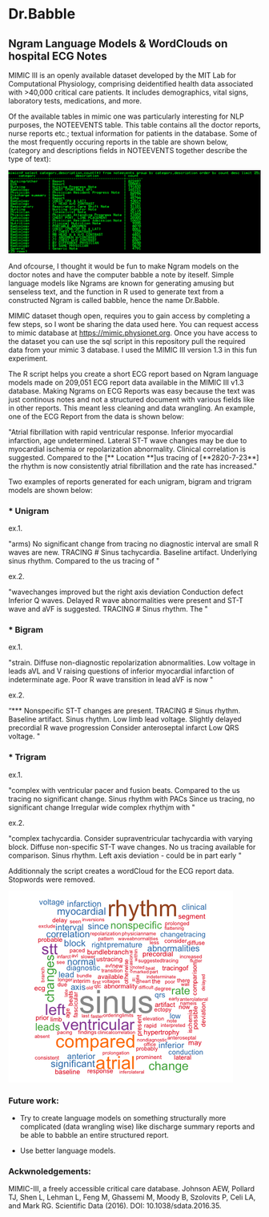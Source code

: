 # Dr.Babble
## Ngram Language Models &amp; WordClouds on hospital ECG Notes

MIMIC III is an openly available dataset developed by the MIT Lab for Computational Physiology, comprising deidentified health data associated with >40,000 critical care patients. It includes demographics, vital signs, laboratory tests, medications, and more.

Of the available tables in mimic one was particularly interesting for NLP purposes, the NOTEEVENTS table. This table contains all the doctor reports, nurse reports etc.; textual information for patients in the database. Some of the most frequently occuring reports in the table are shown below, (category and descriptions fields in NOTEEVENTS together describe the type of text):

![alt tag](https://github.com/rooster06/Dr.Babble/blob/master/note-stats.png)

And ofcourse, I thought it would be fun to make Ngram models on the doctor notes and have the computer babble a note by iteself. Simple language models like Ngrams are known for generating amusing but senseless text, and the function in R used to generate text from a constructed Ngram is called babble, hence the name Dr.Babble. 

MIMIC dataset though open, requires you to gain access by completing a few steps, so I wont be sharing the data used here. You can request access to mimic database at https://mimic.physionet.org. Once you have access to the dataset you can use the sql script in this repository pull the required data from your mimic 3 database. I used the MIMIC III version 1.3 in this fun experiment. 

The R script helps you create a short ECG report based on Ngram language models made on 209,051 ECG report data available in the MIMIC III v1.3 database. Making Ngrams on ECG Reports was easy because the text was just continous notes and not a structured document with various fields like in other reports. This meant less cleaning and data wrangling. An example, one of the ECG Report from the data is shown below:

"Atrial fibrillation with rapid ventricular response.  Inferior myocardial infarction, age undetermined.  Lateral ST-T wave changes may be due to myocardial ischemia or repolarization abnormality.  Clinical correlation is suggested.  Compared to the [\*\* Location \*\*]us tracing of [\*\*2820-7-23\*\*] the rhythm is now consistently atrial fibrillation and the rate has increased."

Two examples of reports generated for each unigram, bigram and trigram models are shown below:

### * Unigram

  ex.1.

  "arms) No significant change from tracing no diagnostic interval are small R waves are new. TRACING # Sinus tachycardia. Baseline artifact. Underlying sinus rhythm. Compared to the us tracing of "

  ex.2.

  "wavechanges improved but the right axis deviation Conduction defect Inferior Q waves. Delayed R wave abnormalities were present and ST-T wave and aVF is suggested. TRACING # Sinus rhythm. The "

### * Bigram

  ex.1.

  "strain. Diffuse non-diagnostic repolarization abnormalities. Low voltage in leads aVL and V raising questions of inferior myocardial infarction of indeterminate age. Poor R wave transition in lead aVF is now "

  ex.2.

  “\*\*\* Nonspecific ST-T changes are present. TRACING # Sinus rhythm. Baseline artifact. Sinus rhythm. Low limb lead voltage. Slightly delayed precordial R wave progression Consider anteroseptal infarct Low QRS voltage. "

### * Trigram

  ex.1.

  "complex with ventricular pacer and fusion beats. Compared to the us tracing no significant change. Sinus rhythm with PACs Since us     tracing, no significant change Irregular wide complex rhythjm with "

  ex.2.

  "complex tachycardia. Consider supraventricular tachycardia with varying block. Diffuse non-specific ST-T wave changes. No us tracing available for comparison. Sinus rhythm. Left axis deviation - could be in part early "


Additionnaly the script creates a wordCloud for the ECG report data. Stopwords were removed.

![alt tag](https://github.com/rooster06/Dr.Babble/blob/master/ECG.png)

### Future work:

* Try to create language models on something structurally more complicated (data wrangling wise) like discharge summary reports and be able to babble an entire structured report.

* Use better language models. 


### Ackwnoledgements:

MIMIC-III, a freely accessible critical care database. Johnson AEW, Pollard TJ, Shen L, Lehman L, Feng M, Ghassemi M, Moody B, Szolovits P, Celi LA, and Mark RG. Scientific Data (2016). DOI: 10.1038/sdata.2016.35.
